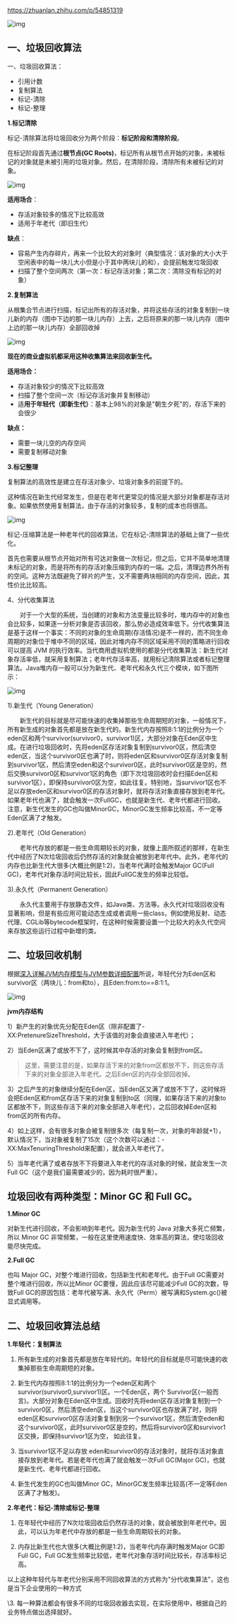 

https://zhuanlan.zhihu.com/p/54851319

![img](https://pic3.zhimg.com/80/v2-43195fe59633136b109bb4d5bd698ada_720w.jpg)



## **一、垃圾回收算法**



一、垃圾回收算法：

- 引用计数
- 复制算法
- 标记-清除
- 标记-整理

**1.标记清除**

标记-清除算法将垃圾回收分为两个阶段：**标记阶段和清除阶段**。

在标记阶段首先通过**根节点(GC Roots)**，标记所有从根节点开始的对象，未被标记的对象就是未被引用的垃圾对象。然后，在清除阶段，清除所有未被标记的对象。

![img](https://pic1.zhimg.com/80/v2-09e2d6d8a1bacee67fffc2f98151c184_720w.png)

**适用场合**：

- 存活对象较多的情况下比较高效
- 适用于年老代（即旧生代）

**缺点**：

- 容易产生内存碎片，再来一个比较大的对象时（典型情况：该对象的大小大于空闲表中的每一块儿大小但是小于其中两块儿的和），会提前触发垃圾回收
- 扫描了整个空间两次（第一次：标记存活对象；第二次：清除没有标记的对象）

**2.复制算法**

从根集合节点进行扫描，标记出所有的存活对象，并将这些存活的对象复制到一块儿新的内存（图中下边的那一块儿内存）上去，之后将原来的那一块儿内存（图中上边的那一块儿内存）全部回收掉



![img](https://pic2.zhimg.com/80/v2-1ef719211b88b62dbbc09036ec7adf09_720w.jpg)



**现在的商业虚拟机都采用这种收集算法来回收新生代。**

**适用场合：**

- 存活对象较少的情况下比较高效
- 扫描了整个空间一次（标记存活对象并复制移动）
- 适**用于年轻代（即新生代）**：基本上98%的对象是"朝生夕死"的，存活下来的会很少

**缺点：**

- 需要一块儿空的内存空间
- 需要复制移动对象

**3.标记整理**

复制算法的高效性是建立在存活对象少、垃圾对象多的前提下的。

这种情况在新生代经常发生，但是在老年代更常见的情况是大部分对象都是存活对象。如果依然使用复制算法，由于存活的对象较多，复制的成本也将很高。



![img](https://pic3.zhimg.com/80/v2-59f55bce5abb3fc375f8e8eb9bc1a02e_720w.jpg)



标记-压缩算法是一种老年代的回收算法，它在标记-清除算法的基础上做了一些优化。

首先也需要从根节点开始对所有可达对象做一次标记，但之后，它并不简单地清理未标记的对象，而是将所有的存活对象压缩到内存的一端。之后，清理边界外所有的空间。这种方法既避免了碎片的产生，又不需要两块相同的内存空间，因此，其性价比比较高。

4、分代收集算法

　　对于一个大型的系统，当创建的对象和方法变量比较多时，堆内存中的对象也会比较多，如果逐一分析对象是否该回收，那么势必造成效率低下。分代收集算法是基于这样一个事实：不同的对象的生命周期(存活情况)是不一样的，而不同生命周期的对象位于堆中不同的区域，因此对堆内存不同区域采用不同的策略进行回收可以提高 JVM 的执行效率。当代商用虚拟机使用的都是分代收集算法：新生代对象存活率低，就采用复制算法；老年代存活率高，就用标记清除算法或者标记整理算法。Java堆内存一般可以分为新生代、老年代和永久代三个模块，如下图所示：



![img](https:////upload-images.jianshu.io/upload_images/9300974-1515e1df49e8e378.png?imageMogr2/auto-orient/strip|imageView2/2/w/564/format/webp)

1).新生代（Young Generation）

　　新生代的目标就是尽可能快速的收集掉那些生命周期短的对象，一般情况下，所有新生成的对象首先都是放在新生代的。新生代内存按照8:1:1的比例分为一个eden区和两个survivor(survivor0，survivor1)区，大部分对象在Eden区中生成。在进行垃圾回收时，先将eden区存活对象复制到survivor0区，然后清空eden区，当这个survivor0区也满了时，则将eden区和survivor0区存活对象复制到survivor1区，然后清空eden和这个survivor0区，此时survivor0区是空的，然后交换survivor0区和survivor1区的角色（即下次垃圾回收时会扫描Eden区和survivor1区），即保持survivor0区为空，如此往复。特别地，当survivor1区也不足以存放eden区和survivor0区的存活对象时，就将存活对象直接存放到老年代。如果老年代也满了，就会触发一次FullGC，也就是新生代、老年代都进行回收。注意，新生代发生的GC也叫做MinorGC，MinorGC发生频率比较高，不一定等 Eden区满了才触发。

2).老年代（Old Generation）

　　老年代存放的都是一些生命周期较长的对象，就像上面所叙述的那样，在新生代中经历了N次垃圾回收后仍然存活的对象就会被放到老年代中。此外，老年代的内存也比新生代大很多(大概比例是1:2)，当老年代满时会触发Major GC(Full GC)，老年代对象存活时间比较长，因此FullGC发生的频率比较低。

3).永久代（Permanent Generation）

　　永久代主要用于存放静态文件，如Java类、方法等。永久代对垃圾回收没有显著影响，但是有些应用可能动态生成或者调用一些class，例如使用反射、动态代理、CGLib等bytecode框架时，在这种时候需要设置一个比较大的永久代空间来存放这些运行过程中新增的类。



## **二、垃圾回收机制**

根据[深入详解JVM内存模型与JVM参数详细配置](https://zhuanlan.zhihu.com/p/58896619)所说，年轻代分为Eden区和survivor区（两块儿：from和to），且Eden:from:to==8:1:1。



![img](https://pic2.zhimg.com/80/v2-86677b5bc271b21b4e6a1b991b9d0945_720w.jpg)

**jvm内存结构**

1）新产生的对象优先分配在Eden区（除非配置了-XX:PretenureSizeThreshold，大于该值的对象会直接进入年老代）；

2）当Eden区满了或放不下了，这时候其中存活的对象会复制到from区。

> 这里，需要注意的是，如果存活下来的对象from区都放不下，则这些存活下来的对象全部进入年老代。之后Eden区的内存全部回收掉。

3）之后产生的对象继续分配在Eden区，当Eden区又满了或放不下了，这时候将会把Eden区和from区存活下来的对象复制到to区（同理，如果存活下来的对象to区都放不下，则这些存活下来的对象全部进入年老代），之后回收掉Eden区和from区的所有内存。

4）如上这样，会有很多对象会被复制很多次（每复制一次，对象的年龄就+1），默认情况下，当对象被复制了15次（这个次数可以通过：-XX:MaxTenuringThreshold来配置），就会进入年老代了。

5）当年老代满了或者存放不下将要进入年老代的存活对象的时候，就会发生一次Full GC（这个是我们最需要减少的，因为耗时很严重）。

## **垃圾回收有两种类型：Minor GC 和 Full GC。**

**1.Minor GC**

对新生代进行回收，不会影响到年老代。因为新生代的 Java 对象大多死亡频繁，所以 Minor GC 非常频繁，一般在这里使用速度快、效率高的算法，使垃圾回收能尽快完成。

**2.Full GC**

也叫 Major GC，对整个堆进行回收，包括新生代和老年代。由于Full GC需要对整个堆进行回收，所以比Minor GC要慢，因此应该尽可能减少Full GC的次数，导致Full GC的原因包括：老年代被写满、永久代（Perm）被写满和System.gc()被显式调用等。



## **二、垃圾回收算法总结**

**1.年轻代：复制算法**

1) 所有新生成的对象首先都是放在年轻代的。年轻代的目标就是尽可能快速的收集掉那些生命周期短的对象。

2) 新生代内存按照8:1:1的比例分为一个eden区和两个survivor(survivor0,survivor1)区。一个Eden区，两个 Survivor区(一般而言)。大部分对象在Eden区中生成。回收时先将eden区存活对象复制到一个survivor0区，然后清空eden区，当这个survivor0区也存放满了时，则将eden区和survivor0区存活对象复制到另一个survivor1区，然后清空eden和这个survivor0区，此时survivor0区是空的，然后将survivor0区和survivor1区交换，即保持survivor1区为空， 如此往复。

3) 当survivor1区不足以存放 eden和survivor0的存活对象时，就将存活对象直接存放到老年代。若是老年代也满了就会触发一次Full GC(Major GC)，也就是新生代、老年代都进行回收。

4) 新生代发生的GC也叫做Minor GC，MinorGC发生频率比较高(不一定等Eden区满了才触发)。

**2.年老代：标记-清除或标记-整理**

1) 在年轻代中经历了N次垃圾回收后仍然存活的对象，就会被放到年老代中。因此，可以认为年老代中存放的都是一些生命周期较长的对象。

2) 内存比新生代也大很多(大概比例是1:2)，当老年代内存满时触发Major GC即Full GC，Full GC发生频率比较低，老年代对象存活时间比较长，存活率标记高。

以上这种年轻代与年老代分别采用不同回收算法的方式称为"分代收集算法"，这也是当下企业使用的一种方式

\3. 每一种算法都会有很多不同的垃圾回收器去实现，在实际使用中，根据自己的业务特点做出选择就好。